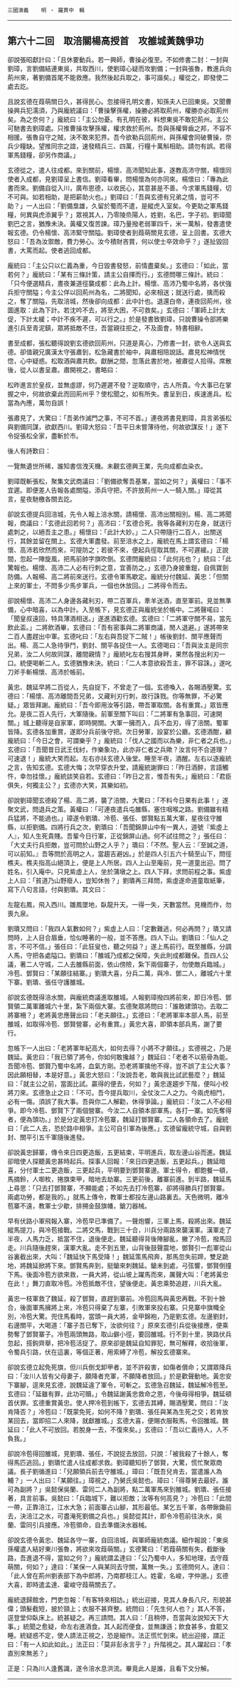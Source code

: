 

`三國演義`　　`明 ‧ 羅貫中　輯`

* * *

## 第六十二回　取涪關楊高授首　攻雒城黃魏爭功

卻說張昭獻計曰：「且休要動兵。若一興師，曹操必復至。不如修書二封：一封與劉璋，言劉備結連東吳，共取西川，使劉璋心疑而攻劉備；一封與張魯，教進兵向荊州來，著劉備首尾不能救應。我然後起兵取之，事可諧矣。」權從之，即發使二處去訖。

且說玄德在葭萌關日久，甚得民心。忽接得孔明文書，知孫夫人已回東吳。又聞曹操興兵犯濡須，乃與龐統議曰：「曹操擊孫權，操勝必將取荊州，權勝亦必取荊州矣。為之奈何？」龐統曰：「主公勿憂。有孔明在彼，料想東吳不敢犯荊州。主公可馳書去劉璋處。只推曹操攻擊孫權，權求救於荊州。吾與孫權脣齒之邦，不容不相援。張魯自守之賊，決不敢來犯界。吾今欲勒兵回荊州，與孫權會同破曹操，奈兵少糧缺。望推同宗之誼，速發精兵三、四萬，行糧十萬斛相助。請勿有誤。若得軍馬錢糧，卻另作商議。」

玄德從之，遣人往成都。來到關前，楊懷、高沛聞知此事，遂教高沛守關，楊懷同使者入成都，見劉璋呈上書信。劉璋看畢，問楊懷為何亦同來。楊懷曰：「專為此書而來。劉備自從入川，廣布恩德，以收民心，其意甚是不善。今求軍馬錢糧，切不可與。如若相助，是把薪助火也。」劉璋曰：「吾與玄德有兄弟之情，豈可不助？」一人出曰：「劉備梟雄，久留於蜀而不遣，是縱虎入室矣。今更助之軍馬錢糧，何異與虎添翼乎？」眾視其人，乃零陵烝陽人，姓劉，名巴，字子初。劉璋聞劉巴之言，猶豫未決。黃權又復苦諫。璋乃量撥老弱軍四千，米一萬斛，發書遣使報玄德。仍令楊懷、高沛緊守關隘。劉璋使者到葭萌關見玄德，呈上回書。玄德大怒曰：「吾為汝禦敵，費力勞心。汝今積財吝賞，何以使士卒效命乎？」遂扯毀回書，大罵而起。使者逃回成都。

龐統曰：「主公只以仁義為重，今日毀書發怒，前情盡棄矣。」玄德曰：「如此，當若何？」龐統曰：「某有三條計策，請主公自擇而行。」玄德問哪三條計。統曰：「只今便選精兵，晝夜兼道徑襲成都：此為上計。楊懷、高沛乃蜀中名將，各伏強兵拒守關隘；今主公佯以回荊州為名，二將聞知，必來相送；就送行處，擒而殺之，奪了關隘，先取涪城，然後卻向成都：此中計也。退還白帝，連夜回荊州，徐圖進取：此為下計。若沈吟不去，將至大困，不可救矣。」玄德曰：「軍師上計太促，下計太緩；中計不疾不遲，可以行之。」於是發書致劉璋，只說曹操令部將樂進引兵至青泥鎮，眾將抵敵不住，吾當親往拒之，不及面會，特書相辭。

書至成都，張松聽得說劉玄德欲回荊州，只道是真心，乃修書一封，欲令人送與玄德。卻值親兄廣漢太守張肅到，松急藏書於袖中，與肅相陪說話。肅見松神情恍惚，心中疑惑。松取酒與肅共飲。獻酬之間，忽落此書於地，被肅從人拾得。席散後，從人以書呈肅。肅開視之，書略曰：

松昨進言於皇叔，並無虛謬，何乃遲遲不發？逆取順守，古人所貴。今大事已在掌握之中，何故欲棄此而回荊州乎？使松聞之，如有所失。書呈到日，疾速進兵。松當為內應，萬勿自誤！

張肅見了，大驚曰：「吾弟作滅門之事，不可不首。」連夜將書見劉璋，具言弟張松與劉備同謀，欲獻西川。劉璋大怒曰：「吾平日未嘗薄待他，何故欲謀反！」遂下令捉張松全家，盡斬於市。

後人有詩歎曰：

一覽無遺世所稀，誰知書信洩天機。未觀玄德興王業，先向成都血染衣。

劉璋既斬張松，聚集文武商議曰：「劉備欲奪吾基業，當如之何？」黃權曰：「事不宜遲。即便差人告報各處關隘，添兵守把，不許放荊州一人一騎入關。」璋從其言，星夜馳檄各關去訖。

卻說玄德提兵回涪城，先令人報上涪水關，請楊懷、高沛出關相別。楊、高二將聞報，商議曰：「玄德此回若何？」高沛曰：「玄德合死。我等各藏利刃在身，就送行處刺之，以絕吾主之患。」楊懷曰：「此計大妙。」二人只帶隨行二百人，出關送行，其餘並留在關上。玄德大軍盡發。前至涪水之上，龐統在馬上謂玄德曰：「楊懷、高沛若欣然而來，可隄防之；若彼不來，便起兵徑取其關，不可遲緩。」正說間，忽起一陣旋風，把馬前帥字旗吹倒。玄德問龐統曰：「此何兆也？」統曰：「此驚報也。楊懷、高沛二人必有行刺之意，宜善防之。」玄德乃身披重鎧，自佩寶劍防備。人報楊、高二將前來送行。玄德令軍馬歇定。龐統分付魏延、黃忠：「但關上來的軍士，不問多少馬步軍兵，一個也休放回。」二將得令而去。

卻說楊懷、高沛二人身邊各藏利刃，帶二百軍兵，牽羊送酒，直至軍前。見並無準備，心中暗喜，以為中計。入至帳下，見玄德正與龐統坐於帳中。二將聲喏曰：「聞皇叔遠回，特具薄酒相送。」遂進酒勸玄德。玄德曰：「二將軍守關不易，當先飲此盃。」二將飲酒畢，玄德曰：「吾有密事與二將軍商議，閒人退避。」遂將帶來二百人盡趕出中軍。玄德叱曰：「左右與吾捉下二賊！」帳後劉封、關平應聲而出。楊、高二人急待爭鬥，劉封、關平各捉住一人。玄德喝曰：「吾與汝主是同宗兄弟，汝二人何故同謀，離間親情？」龐統叱左右搜其身畔，果然各搜出利刃一口。統便喝斬二人。玄德猶豫未決。統曰：「二人本意欲殺吾主，罪不容誅。」遂叱刀斧手斬楊懷、高沛於帳前。

黃忠、魏延早將二百從人，先自捉下，不曾走了一個。玄德喚入，各賜酒壓驚。玄德曰：「楊懷、高沛離間吾兄弟，又藏利刃行刺，故行誅戮。你等無罪，不必驚疑。」眾皆拜謝。龐統曰：「吾今即用汝等引路，帶吾軍取關。各有重賞。」眾皆應允。是夜二百人先行，大軍隨後。前軍至關下叫曰：「二將軍有急事回，可速開關。」城上聽得是自家軍，即時開關。大軍一擁而入，兵不血刃，得了涪關。蜀軍皆降。玄德各加重賞，遂即分兵前後守把。次日勞軍，設宴於公廳。玄德酒酣，顧龐統曰：「今日之會，可謂樂乎？」龐統曰：「伐人之國而以為樂，非仁者之兵也。」玄德曰：「吾聞昔日武王伐紂，作樂象功，此亦非仁者之兵歟？汝言何不合道理？可速退！」龐統大笑而起。左右亦扶玄德入後堂。睡至半夜，酒醒。左右以逐龐統之言，告知玄德。玄德大悔；次早穿衣升堂，請龐統謝罪曰：「昨日酒醉，言語觸忤，幸勿挂懷。」龐統談笑自若。玄德曰：「昨日之言，惟吾有失。」龐統曰：「君臣俱失，何獨主公？」玄德亦大笑，其樂如初。

卻說劉璋聞玄德殺了楊、高二將，襲了涪關，大驚曰：「不料今日果有此事！」遂聚文武，問退兵之策。黃權曰：「可連夜遣兵屯雒縣，塞住咽喉之路。劉備雖有精兵猛將，不能過也。」璋遂令劉璝、冷苞、張任、鄧賢點五萬大軍，星夜往守雒縣，以拒劉備。四將行兵之次，劉璝曰：「吾聞錦屏山中有一異人，道號『紫虛上人』，知人生死貴賤。吾輩今日行軍，正從錦屏山過。何不試往問之？」張任曰：「大丈夫行兵拒敵，豈可問於山野之人乎？」璝曰：「不然。聖人云：『至誠之道，可以前知。』吾等問於高明之人，當趨吉避凶。」於是四人引五六十騎至山下，問徑樵夫。樵夫指高山絕頂上，便是上人所居。四人上山至庵前，見一道童出迎。問了姓名，引入庵中。只見紫虛上人，坐於蒲墩之上。四人下拜，求問前程之事。紫虛上人曰：「貧道乃山野廢人，豈知休咎？」劉璝再三拜問，紫虛遂命道童取紙筆，寫下八句言語，付與劉璝。其文曰：

左龍右鳳，飛入西川。雛鳳墜地，臥龍升天。一得一失，天數當然。見機而作，勿喪九泉。

劉璝又問曰：「我四人氣數如何？」紫虛上人曰：「定數難逃，何必再問？」璝又請問時，上人目合眉垂，恰似睡著的一般，並不答應。四人下山。劉璝曰：「仙人之言，不可不信。」張任曰：「此狂叟也，聽之何益？」遂上馬前行。既至雒縣，分調人馬，守把各處隘口。劉璝曰：「雒城乃成都之保障，失此則成都難保。吾四人公議，著二人守城，二人去雒縣前面，依山傍險，紮下兩個寨子，勿使敵兵臨城。」冷苞、鄧賢曰：「某願往結寨。」劉璝大喜，分兵二萬，與冷、鄧二人，離城六十里下寨。劉璝、張任守護雒城。

卻說玄德既得涪水關，與龐統商議進取雒城。人報劉璋撥四將前來，即日冷苞、鄧賢領二萬軍離城六十里，紮下兩個大寨。玄德聚眾將問曰：「誰敢建頭功，去取二將寨柵？」老將黃忠應聲出曰：「老夫願往。」玄德曰：「老將軍率本部人馬，前至雒城，如取得冷苞、鄧賢營寨，必有重賞。」黃忠大喜，即領本部兵馬，謝了要行。

忽帳下一人出曰：「老將軍年紀高大，如何去得？小將不才願往。」玄德視之，乃是魏延。黃忠曰：「我已領了將令，你如何敢攙越？」魏延曰：「老者不以筋骨為能。吾聞冷苞、鄧賢乃蜀中名將，血氣方剛。恐老將軍擒他不得，豈不誤了主公大事？因此願相替，本是好意。」黃忠大怒曰：「汝說吾老，敢與我比試武藝麼？」魏延曰：「就主公之前，當面比試。贏得的便去，何如？」黃忠遂趨步下階，便叫小校將刀來。玄德急止之曰：「不可。吾今提兵取川，全仗汝二人之力。今兩虎相鬥，必有一傷。須誤了我大事。吾與你二人解勸，休得爭論。」龐統曰：「汝二人不必相爭。即今冷苞、鄧賢下了兩個營寨。今汝二人自領本部軍馬，各打一寨。如先奪得者，便為頭功。」於是分定黃忠打冷苞寨，魏延打鄧賢寨。二人各領命去了。龐統曰：「此二人去，恐於路中相爭。主公可自引軍為後應。」玄德留龐統守城，自與劉封、關平引五千軍隨後進發。

卻說黃忠歸寨，傳令來日四更造飯，五更結束，平明進兵，取左邊山谷而進。魏延卻暗使人探聽黃忠甚時起兵。探事人回報：「來日四更造飯，五更起兵。」魏延暗喜，分付軍士二更造飯，三更起兵，平明要到鄧賢寨邊。軍士得令，都飽餐一頓，馬摘鈴，人啣枚，捲旗束甲，暗地去劫寨。三更前後，離寨前進。到半路，魏延馬上尋思：「只去打鄧賢寨，不顯能處；不如先去打冷苞寨，卻將得勝兵打鄧賢寨。兩處功勞，都是我的。」就馬上傳令，教軍士都投左邊山路裏去。天色微明，離冷苞寨不遠，教軍士少歇，排搠金鼓旗幡，鎗刀器械。

早有伏路小軍飛報入寨，冷苞早已準備了。一聲炮響，三軍上馬，殺將出來。魏延縱馬提刀，與冷苞接戰。二將交馬，戰到三十合，川兵分兩路來襲漢軍。漢軍走了半夜，人馬力乏，抵當不住，退後便走。魏延聽得背後陣腳亂，撇了冷苞，撥馬回走。川兵隨後趕來，漢軍大亂。走不到五里，山背後鼓聲震地，鄧賢引一彪軍從山谷裏截出來，大叫：「魏延快下馬受降！」魏延策馬飛奔，那馬忽失前蹄，雙足跪地，將魏延掀將下來。鄧賢馬奔到，挺鎗來刺魏延。鎗未到處，弓弦響，鄧賢倒撞下馬。後面冷苞方欲來救，一員大將，從山坡上躍馬而來，厲聲大叫：「老將黃忠在此！」舞刀直取冷苞。冷苞抵敵不住，望後便走。黃忠乘勢追趕，川兵大亂。

黃忠一枝軍救了魏延，殺了鄧賢，直趕到寨前。冷苞回馬與黃忠再戰。不到十餘合，後面軍馬擁將上來，冷苞只得棄了左寨，引敗軍來投右寨。只見寨中旗幟全別，冷苞大驚。兜住馬看時，當頭一員大將，金甲錦袍，乃是劉玄德。左邊劉封，右邊關平，大喝道：「寨子吾已奪下，汝欲何往？」原來玄德引兵從後接應，便乘勢奪了鄧賢寨子。冷苞兩頭無路，取山僻小徑，要回雒城。行不到十里，狹路伏兵忽起，搭鉤齊舉，把冷苞活捉了。原來卻是魏延自知罪犯，無可解釋，收拾後軍，令蜀兵引路，伏在這裏，等個正著，用索縛了冷苞，解投玄德寨來。

卻說玄德立起免死旗，但川兵倒戈卸甲者，並不許殺害，如傷者償命；又謂眾降兵曰：「汝川人皆有父母妻子，願降者充軍，不願降者放回。」於是歡聲動地。黃忠安下寨腳，逕來見玄德，說魏延違了軍令，可斬之。玄德急召魏延，魏延解冷苞至。玄德曰：「延雖有罪，此功可贖。」令魏延謝黃忠救命之恩，今後毋得相爭。魏延頓首伏罪。玄德重賞黃忠。使人押冷苞到帳下，玄德去其縛，賜酒壓驚，問曰：「汝肯降否？」冷苞曰：「既蒙免死，如何不降？劉璝、張任與某為生死之交；若肯放某回去，當即招二人來降，就獻雒城。」玄德大喜，便賜衣服鞍馬，令回雒城。魏延曰：「此人不可放回。若脫身一去，不復來矣。」玄德曰：「吾以仁義待人，人不負我。」

卻說冷苞得回雒城，見劉璝、張任，不說捉去放回，只說：「被我殺了十餘人，奪得馬匹逃回。」劉璝忙遣人往成都求救。劉璋聽知折了鄧賢，大驚，慌忙聚眾商議。長子劉循進曰：「兒願領兵前去守雒城。」璋曰：「既吾兒肯去，當遣誰人為輔？」一人出曰：「某願往。」璋視之，乃舅氏吳懿也。璋曰：「得尊舅去最好。誰可為副將？」吳懿保吳蘭、雷同二人為副將，點二萬軍馬來到雒城。劉璝、張任接著，具言前事。吳懿曰：「兵臨城下，難以拒敵；汝等有何高見？」冷苞曰：「此間一帶，正靠涪江，江水大急；前面寨占山腳，其形最低。某乞五千軍，各帶鍬鋤前去，決涪江之水，可盡淹死劉備之兵也。」吳懿從其計，即令冷苞前往決水，吳蘭、雷同引兵接應。冷苞領命，自去準備決水器械。

卻說玄德令黃忠、魏延各守一寨，自回涪城，與軍師龐統商議。細作報說：「東吳孫權遣人結好東川張魯，將欲來攻葭萌關。」玄德驚曰：「若葭萌關有失，截斷後路，吾進退不得，當如之何？」龐統謂孟達曰：「公乃蜀中人，多知地理，去守葭萌關，何如？」達曰：「某保一人與某同去守關，萬無一失。」玄德問何人。達曰：「此人曾在荊州劉表部下為中郎將，乃南郡枝江人。姓霍，名峻，字仲邈。」玄德大喜，即時遣孟達、霍峻守葭萌關去了。

龐統退歸館舍，門吏忽報：「有客特來相訪。」統出迎接，見其人身長八尺，形貌甚偉；頭髮截短，披於頸上；衣服不甚齊整。統問曰：「先生何人也？」其人不答，逕登堂仰臥床上。統甚疑之。再三請問。其人曰：「且稍停，吾當與汝說知天下大事。」統聞之愈疑，命左右進酒食。其人起而便食，並無謙遜；飲食甚多，食罷又睡。統疑惑不定，使人請法正視之，恐是細作。法正慌忙到來。統出迎接，謂正曰：「有一人如此如此。」法正曰：「莫非彭永言乎？」升階視之。其人躍起曰：「孝直別來無恙？」

正是：只為川人逢舊識，遂令涪水息洪流。畢竟此人是誰，且看下文分解。

* * *

